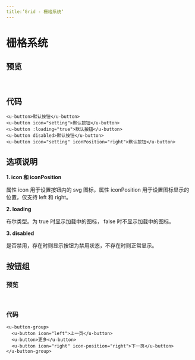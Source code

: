 ```yaml
---
title:’Grid - 栅格系统‘
---
```


# 栅格系统


## 预览
<br/>
<ClientOnly>
  <button-demo/>
</ClientOnly>

## 代码
```vue
<u-button>默认按钮</u-button>
<u-button icon="setting">默认按钮</u-button>
<u-button :loading="true">默认按钮</u-button>
<u-button disabled>默认按钮</u-button>
<u-button icon="setting" iconPosition="right">默认按钮</u-button>
```

## 选项说明

**1. icon 和 iconPosition**

属性 icon 用于设置按钮内的 svg 图标，属性 iconPosition 用于设置图标显示的位置，仅支持 left 和 right。

**2. loading**

布尔类型。为 true 时显示加载中的图标， false 时不显示加载中的图标。

**3. disabled**

是否禁用，存在时则显示按钮为禁用状态，不存在时则正常显示。

## 按钮组

### 预览
<br/>
<ClientOnly>
  <button-group-demo/>
</ClientOnly>

### 代码
```vue
<u-button-group>
  <u-button icon="left">上一页</u-button>
  <u-button>更多</u-button>
  <u-button icon="right" icon-position="right">下一页</u-button>
</u-button-group>
```
